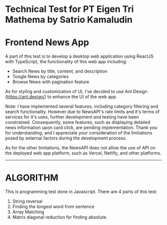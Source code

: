 # Technical Test for PT Eigen Tri Mathema by Satrio Kamaludin

# Frontend News App

A part of this test is to develop a desktop web application using ReactJS with TypeScript, the functionality of this web app including:
- Search News by title, content, and description
- Toogle News by categories
- Browse News with pagination feature

As for styling and customization of UI, I've decided to use Ant Design (https://ant.design/) to enhance the UI of the web app.

Note: I have implemented several features, including category filtering and search functionality. However due to NewsAPI's rate limits and it's terms of services for it's uses, further development and testing have been constrained. Consequently, some features, such as displaying detailed news information upon card click, are pending implementation. Thank you for understanding, and I appreciate your consideration of the limitations posed by external factors during the development process.

As for the other limitations, the NewsAPI does not allow the use of API on the deployed web app platform, such as Vercel, Netlify, and other platforms.

------

# ALGORITHM
This is programming test done in Javascript. There are 4 parts of this test:
1. String reversal
2. Finding the longest word from sentence
3. Array Matching
4. Matrix diagonal reduction for finding absolute.
